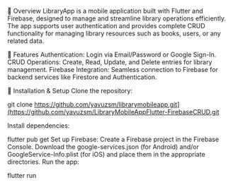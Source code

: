 📝 Overview
LibraryApp is a mobile application built with Flutter and Firebase, designed to manage and streamline library operations efficiently. The app supports user authentication and provides complete CRUD functionality for managing library resources such as books, users, or any related data.

🌟 Features
Authentication:
Login via Email/Password or Google Sign-In.
CRUD Operations:
Create, Read, Update, and Delete entries for library management.
Firebase Integration:
Seamless connection to Firebase for backend services like Firestore and Authentication.

📂 Installation & Setup
Clone the repository:

git clone https://github.com/yavuzsm/librarymobileapp.git](https://github.com/yavuzsm/LibraryMobileAppFlutter-FirebaseCRUD.git

Install dependencies:

flutter pub get
Set up Firebase:
Create a Firebase project in the Firebase Console.
Download the google-services.json (for Android) and/or GoogleService-Info.plist (for iOS) and place them in the appropriate directories.
Run the app:

flutter run
